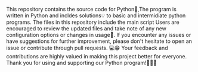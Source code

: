 This repository contains the source code for Python🐍,The program is written in Python and incldes solutions💡 to basic and intermidiate python programs. 
The files in this repository include the main script Users are encouraged to review the updated files and take note of any new configuration options or changes in usage📝.
If you encounter any issues or have suggestions for further improvement, please don't hesitate to open an issue or contribute through pull requests. 💻😁
Your feedback and contributions are highly valued in making this project better for everyone. Thank you for using and supporting our Python program!🧑🏻‍💻

